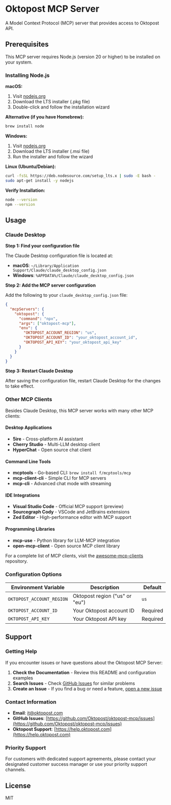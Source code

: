 # Oktopost MCP Server

A Model Context Protocol (MCP) server that provides access to Oktopost API.

## Prerequisites

This MCP server requires Node.js (version 20 or higher) to be installed on your system.

### Installing Node.js

**macOS:**
1. Visit [nodejs.org](https://nodejs.org)
2. Download the LTS installer (.pkg file)
3. Double-click and follow the installation wizard

**Alternative (if you have Homebrew):**
```bash
brew install node
```

**Windows:**
1. Visit [nodejs.org](https://nodejs.org)
2. Download the LTS installer (.msi file)
3. Run the installer and follow the wizard

**Linux (Ubuntu/Debian):**
```bash
curl -fsSL https://deb.nodesource.com/setup_lts.x | sudo -E bash -
sudo apt-get install -y nodejs
```

**Verify Installation:**
```bash
node --version
npm --version
```

## Usage

### Claude Desktop

**Step 1: Find your configuration file**

The Claude Desktop configuration file is located at:
- **macOS**: `~/Library/Application Support/Claude/claude_desktop_config.json`
- **Windows**: `%APPDATA%/Claude/claude_desktop_config.json`

**Step 2: Add the MCP server configuration**

Add the following to your `claude_desktop_config.json` file:

```json
{
  "mcpServers": {
    "oktopost": {
      "command": "npx",
      "args": ["oktopost-mcp"],
      "env": {
        "OKTOPOST_ACCOUNT_REGION": "us",
        "OKTOPOST_ACCOUNT_ID": "your_oktopost_account_id",
        "OKTOPOST_API_KEY": "your_oktopost_api_key"
      }
    }
  }
}
```

**Step 3: Restart Claude Desktop**

After saving the configuration file, restart Claude Desktop for the changes to take effect.

### Other MCP Clients

Besides Claude Desktop, this MCP server works with many other MCP clients:

#### Desktop Applications
- **5ire** - Cross-platform AI assistant
- **Cherry Studio** - Multi-LLM desktop client
- **HyperChat** - Open source chat client

#### Command Line Tools
- **mcptools** - Go-based CLI: `brew install f/mcptools/mcp`
- **mcp-client-cli** - Simple CLI for MCP servers
- **mcp-cli** - Advanced chat mode with streaming

#### IDE Integrations
- **Visual Studio Code** - Official MCP support (preview)
- **Sourcegraph Cody** - VSCode and JetBrains extensions
- **Zed Editor** - High-performance editor with MCP support

#### Programming Libraries
- **mcp-use** - Python library for LLM-MCP integration
- **open-mcp-client** - Open source MCP client library

For a complete list of MCP clients, visit the [awesome-mcp-clients](https://github.com/punkpeye/awesome-mcp-clients) repository.

### Configuration Options

| Environment Variable | Description | Default |
|---------------------|-------------|---------|
| `OKTOPOST_ACCOUNT_REGION` | Oktopost region ("us" or "eu") | `us` |
| `OKTOPOST_ACCOUNT_ID` | Your Oktopost account ID | Required |
| `OKTOPOST_API_KEY` | Your Oktopost API key | Required |

## Support

### Getting Help

If you encounter issues or have questions about the Oktopost MCP Server:

1. **Check the Documentation** - Review this README and configuration examples
2. **Search Issues** - Check [GitHub Issues](https://github.com/Oktopost/oktopost-mcp/issues) for similar problems
3. **Create an Issue** - If you find a bug or need a feature, [open a new issue](https://github.com/Oktopost/oktopost-mcp/issues/new)

### Contact Information

- **Email**: [it@oktopost.com](mailto:it@oktopost.com)
- **GitHub Issues**: [https://github.com/Oktopost/oktopost-mcp/issues](https://github.com/Oktopost/oktopost-mcp/issues)
- **Oktopost Support**: [https://help.oktopost.com](https://help.oktopost.com)

### Priority Support

For customers with dedicated support agreements, please contact your designated customer success manager or use your priority support channels.

## License

MIT